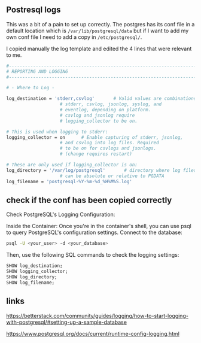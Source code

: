 ## Postresql logs

This was a bit of a pain to set up correctly. The postgres has its conf file in a default location which is `/var/lib/postgresql/data` but if I want to add my own conf file I need to add a copy in `/etc/postgresql/`. 

I copied manually the log template and edited the 4 lines that were relevant to me. 

```bash
#------------------------------------------------------------------------------
# REPORTING AND LOGGING
#------------------------------------------------------------------------------

# - Where to Log -

log_destination = 'stderr,csvlog'		# Valid values are combinations of
					# stderr, csvlog, jsonlog, syslog, and
					# eventlog, depending on platform.
					# csvlog and jsonlog require
					# logging_collector to be on.

# This is used when logging to stderr:
logging_collector = on		# Enable capturing of stderr, jsonlog,
					# and csvlog into log files. Required
					# to be on for csvlogs and jsonlogs.
					# (change requires restart)

# These are only used if logging_collector is on:
log_directory = '/var/log/postgresql'		# directory where log files are written,
					# can be absolute or relative to PGDATA
log_filename = 'postgresql-%Y-%m-%d_%H%M%S.log'
```


## check if the conf has been copied correctly
Check PostgreSQL's Logging Configuration:

Inside the Container:
Once you're in the container's shell, you can use psql to query PostgreSQL's configuration settings.
Connect to the database:
```bash
psql -U <your_user> -d <your_database>
```
Then, use the following SQL commands to check the logging settings:
```sql
SHOW log_destination;
SHOW logging_collector;
SHOW log_directory;
SHOW log_filename;
```

## links

https://betterstack.com/community/guides/logging/how-to-start-logging-with-postgresql/#setting-up-a-sample-database

https://www.postgresql.org/docs/current/runtime-config-logging.html

